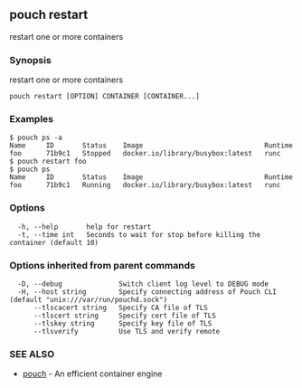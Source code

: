 ## pouch restart

restart one or more containers

### Synopsis

restart one or more containers

```
pouch restart [OPTION] CONTAINER [CONTAINER...]
```

### Examples

```
$ pouch ps -a
Name     ID       Status    Image                              Runtime
foo      71b9c1   Stopped   docker.io/library/busybox:latest   runc
$ pouch restart foo
$ pouch ps
Name     ID       Status    Image                              Runtime
foo      71b9c1   Running   docker.io/library/busybox:latest   runc
```

### Options

```
  -h, --help       help for restart
  -t, --time int   Seconds to wait for stop before killing the container (default 10)
```

### Options inherited from parent commands

```
  -D, --debug              Switch client log level to DEBUG mode
  -H, --host string        Specify connecting address of Pouch CLI (default "unix:///var/run/pouchd.sock")
      --tlscacert string   Specify CA file of TLS
      --tlscert string     Specify cert file of TLS
      --tlskey string      Specify key file of TLS
      --tlsverify          Use TLS and verify remote
```

### SEE ALSO

* [pouch](pouch.md)	 - An efficient container engine

